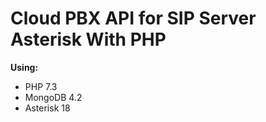 <h1>Cloud PBX API for SIP Server Asterisk With PHP</h1>

**Using:**
  - PHP 7.3
  - MongoDB 4.2
  - Asterisk 18
